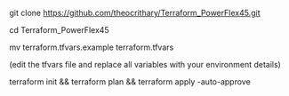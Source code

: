 
git clone https://github.com/theocrithary/Terraform_PowerFlex45.git

cd Terraform_PowerFlex45

mv terraform.tfvars.example terraform.tfvars

(edit the tfvars file and replace all variables with your environment details)

terraform init && terraform plan && terraform apply -auto-approve